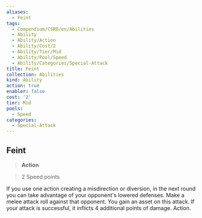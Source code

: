 ```yaml
---
aliases:
  - Feint
tags:
  - Compendium/CSRD/en/Abilities
  - Ability
  - Ability/Action
  - Ability/Cost/2
  - Ability/Tier/Mid
  - Ability/Pool/Speed
  - Ability/Categories/Special-Attack
title: Feint
collection: Abilities
kind: Ability
action: true
enabler: false
cost: '2'
tier: Mid
pools:
  - Speed
categories:
  - Special-Attack
---
```

## Feint    
>**Action**    
>2 Speed points  
    
If you use one action creating a misdirection or diversion, in the next round you can take advantage of your opponent's lowered defenses. Make a melee attack roll against that opponent. You gain an asset on this attack. If your attack is successful, it inflicts 4 additional points of damage. Action.